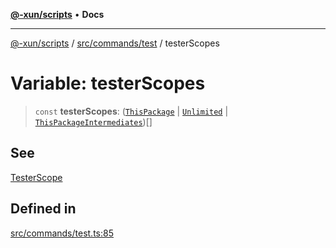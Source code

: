 [**@-xun/scripts**](../../../../README.md) • **Docs**

***

[@-xun/scripts](../../../../README.md) / [src/commands/test](../README.md) / testerScopes

# Variable: testerScopes

> `const` **testerScopes**: ([`ThisPackage`](../../../configure/enumerations/DefaultGlobalScope.md#thispackage) \| [`Unlimited`](../../../configure/enumerations/DefaultGlobalScope.md#unlimited) \| [`ThisPackageIntermediates`](../enumerations/TestScope.md#thispackageintermediates))[]

## See

[TesterScope](TesterScope.md)

## Defined in

[src/commands/test.ts:85](https://github.com/Xunnamius/xscripts/blob/b9218ee5f94be5da6a48d961950ed32307ad7f96/src/commands/test.ts#L85)
